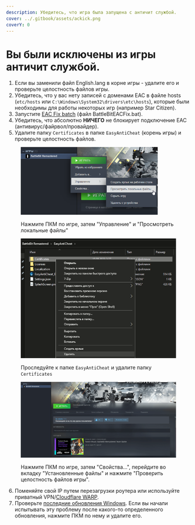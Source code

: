 ```yaml
---
description: Убедитесь, что игра была запущена с античит службой.
cover: ../.gitbook/assets/ackick.png
coverY: 0
---
```


# Вы были исключены из игры античит службой.

1. Если вы заменили файл English.lang в корне игры - удалите его и проверьте целостность файлов игры.
2. Убедитесь, что у вас нету записей с доменами EAC в файле hosts (`etc/hosts` или `C:\Windows\System32\drivers\etc\hosts`), которые были необходимы для работы некоторых игр (например Star Citizen).
3. Запустите [EAC Fix batch](https://github.com/livingflore/BattleBitEACFix/releases) (файл BattleBitEACFix.bat).
4. Убедитесь, что абсолютно **НИЧЕГО** не блокирует подключение EAC (антивирус/файрвол/провайдер).
5. Удалите папку `Certificates` в папке `EasyAntiCheat` (корень игры) и проверьте целостность файлов.

<figure><img src="../.gitbook/assets/browse.png" alt="" width="374"><figcaption><p>Нажмите ПКМ по игре, затем "Управление" и "Просмотреть локальные файлы"</p></figcaption></figure>

<figure><img src="../.gitbook/assets/delete.png" alt="" width="464"><figcaption><p>Проследуйте к папке <code>EasyAntiCheat</code> и удалите папку <code>Certificates</code></p></figcaption></figure>

<figure><img src="../.gitbook/assets/BBR_Validation.gif" alt=""><figcaption><p>Нажмите ПКМ по игре, затем "Свойства...", перейдите во вкладку "Установленные файлы" и нажмите "Проверить целостность файлов игры".</p></figcaption></figure>

6. Поменяйте свой IP путем перезагрузки роутера или используйте приватный VPN/[Cloudflare WARP](https://1.1.1.1).
7. Проверьте [последние обновления Windows](ms-settings:windowsupdate-history). Если вы начали испытывать эту проблему после какого-то определенного обновления, нажмите ПКМ по нему и удалите его.
